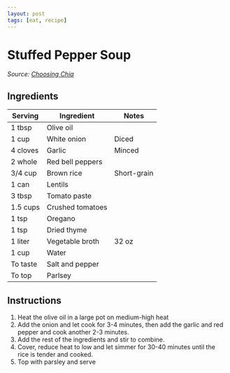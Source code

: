 ```yaml
---
layout: post
tags: [eat, recipe]
---
```


# Stuffed Pepper Soup

_Source: [Choosing Chia](https://choosingchia.com/vegan-stuffed-pepper-soup/)_

## Ingredients

| Serving | Ingredient | Notes |
|-|-|-|
| 1 tbsp | Olive oil |  |
| 1 cup | White onion | Diced |
| 4 cloves | Garlic | Minced |
| 2 whole | Red bell peppers |  |
| 3/4 cup | Brown rice | Short-grain |
| 1 can | Lentils |  |
| 3 tbsp | Tomato paste |  |
| 1.5 cups | Crushed tomatoes |  |
| 1 tsp | Oregano |  |
| 1 tsp | Dried thyme |  |
| 1 liter | Vegetable broth | 32 oz |
| 1 cup | Water |  |
| To taste | Salt and pepper |  |
| To top | Parlsey |  |

## Instructions

1. Heat the olive oil in a large pot on medium-high heat
1. Add the onion and let cook for 3-4 minutes, then add the garlic and red pepper and cook another 2-3 minutes.
1. Add the rest of the ingredients and stir to combine.
1. Cover, reduce heat to low and let simmer for 30-40 minutes until the rice is tender and cooked.
1. Top with parsley and serve
